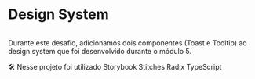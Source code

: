 # Design System

<img src="https://user-images.githubusercontent.com/71772559/204931595-6870e6f5-890c-4adf-a32a-df5a46a25cdd.png" alt="" />

Durante este desafio, adicionamos dois componentes (Toast e Tooltip) ao design system que foi desenvolvido durante o módulo 5.

🛠️ Nesse projeto foi utilizado
Storybook
Stitches
Radix
TypeScript
